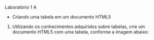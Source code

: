 Laboratório 1 A 
- Criando uma tabela em um documento HTML5
1.  Utilizando  os  conhecimentos  adquiridos  sobre  tabelas,  crie  um  documento  HTML5  com  uma tabela, conforme a imagem abaixo: